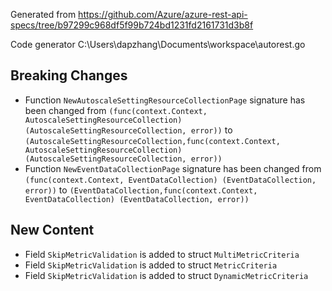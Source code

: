 
Generated from https://github.com/Azure/azure-rest-api-specs/tree/b97299c968df5f99b724bd1231fd2161731d3b8f

Code generator C:\Users\dapzhang\Documents\workspace\autorest.go

## Breaking Changes

- Function `NewAutoscaleSettingResourceCollectionPage` signature has been changed from `(func(context.Context, AutoscaleSettingResourceCollection) (AutoscaleSettingResourceCollection, error))` to `(AutoscaleSettingResourceCollection,func(context.Context, AutoscaleSettingResourceCollection) (AutoscaleSettingResourceCollection, error))`
- Function `NewEventDataCollectionPage` signature has been changed from `(func(context.Context, EventDataCollection) (EventDataCollection, error))` to `(EventDataCollection,func(context.Context, EventDataCollection) (EventDataCollection, error))`

## New Content

- Field `SkipMetricValidation` is added to struct `MultiMetricCriteria`
- Field `SkipMetricValidation` is added to struct `MetricCriteria`
- Field `SkipMetricValidation` is added to struct `DynamicMetricCriteria`

